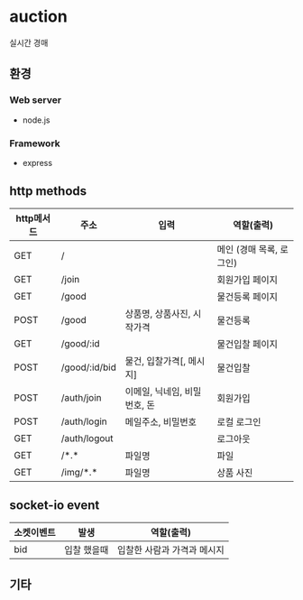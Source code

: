 # auction
실시간 경매
## 환경
### Web server
+ node.js
### Framework
+ express

## http methods
| http메서드   |      주소      |입력|  역할(출력) |
|-|-|-|-|
| GET    |/ ||메인 (경매 목록, 로그인)|
| GET    |/join    ||회원가입 페이지|
| GET    |/good    ||물건등록 페이지|
| POST   |/good    |상품명, 상품사진, 시작가격|물건등록|
| GET    |/good/:id||물건입찰 페이지|
| POST   |/good/:id/bid|물건, 입찰가격[, 메시지]|물건입찰|
| POST   |/auth/join    |이메일, 닉네임, 비밀번호, 돈|회원가입|
| POST   |/auth/login    |메일주소, 비밀번호|로컬 로그인|
| GET    |/auth/logout    ||로그아웃|
| GET    |/\*.\*    |파일명|파일|
| GET    |/img/\*.\*    |파일명|상품 사진|

## socket-io event
| 소켓이벤트   |      발생      |  역할(출력) |
|-|-|-|
|bid|입찰 했을때|입찰한 사람과 가격과 메시지|

## 기타
